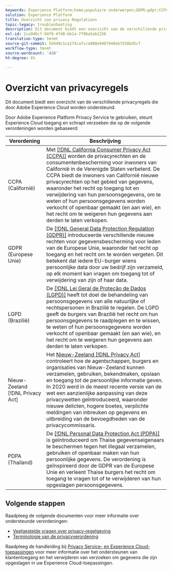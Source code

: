 ```yaml
---
keywords: Experience Platform;home;populaire onderwerpen;GDPR;gdpr;CCPA;ccpa;PDPA;pdpa;LGPD;lgpd;overview;Overview;Regulation;Regulation;Regulations;Regulations;Privacy;Privacy; Privacy;
solution: Experience Platform
title: Overzicht van privacy Regulations
topic-legacy: troubleshooting
description: Dit document biedt een overzicht van de verschillende privacyregels die door Adobe Experience Cloud worden ondersteund.
exl-id: 2ca946cf-94f8-4fd8-bb1a-7f06a5ab1256
translation-type: tm+mt
source-git-commit: 5d449c1ca174cafcca988e9487940eb7550bd5cf
workflow-type: tm+mt
source-wordcount: '428'
ht-degree: 6%

---
```


# Overzicht van privacyregels

Dit document biedt een overzicht van de verschillende privacyregels die door Adobe Experience Cloud worden ondersteund.

Door Adobe Experience Platform Privacy Service te gebruiken, steunt Experience Cloud toegang en schrapt verzoeken die op de volgende verordeningen worden gebaseerd:

| Verordening | Beschrijving |
| --- | --- |
| CCPA (Californië) | Met [[!DNL California Consumer Privacy Act (CCPA)]](https://oag.ca.gov/privacy/ccpa) worden de privacyrechten en de consumentenbescherming voor inwoners van Californië in de Verenigde Staten verbeterd. De CCPA biedt de inwoners van Californië nieuwe privacyrechten op het gebied van gegevens, waaronder het recht op toegang tot en verwijdering van hun persoonsgegevens, om te weten of hun persoonsgegevens worden verkocht of openbaar gemaakt (en aan wie), en het recht om te weigeren hun gegevens aan derden te laten verkopen. |
| GDPR (Europese Unie) | De [[!DNL General Data Protection Regulation (GDPR)]](https://gdpr-info.eu) introduceerde verschillende nieuwe rechten voor gegevensbescherming voor leden van de Europese Unie, waaronder het recht op toegang en het recht om te worden vergeten. Dit betekent dat iedere EU-burger wiens persoonlijke data door uw bedrijf zijn verzameld, op elk moment kan vragen om toegang tot of verwijdering van zijn of haar data. |
| LGPD (Brazilië) | De [[!DNL Lei Geral de Proteção de Dados (LGPD)]](https://gdpr.eu/gdpr-vs-lgpd/) heeft tot doel de behandeling van persoonsgegevens van alle natuurlijke of rechtspersonen in Brazilië te regelen. De LGPD geeft de burgers van Brazilië het recht om hun persoonsgegevens te raadplegen en te wissen, te weten of hun persoonsgegevens worden verkocht of openbaar gemaakt (en aan wie), en het recht om te weigeren hun gegevens aan derden te laten verkopen. |
| Nieuw-Zeeland [!DNL Privacy Act] | Het [Nieuw-Zeeland [!DNL Privacy Act]](https://www.legislation.govt.nz/act/public/2020/0031/latest/LMS23223.html) controleert hoe de agentschappen, burgers en organisaties van Nieuw-Zeeland kunnen verzamelen, gebruiken, bekendmaken, opslaan en toegang tot de persoonlijke informatie geven. In 2020 werd in de meest recente versie van de wet een aanzienlijke aanpassing van deze privacywetten geïntroduceerd, waaronder nieuwe delicten, hogere boetes, verplichte meldingen van inbreuken op gegevens en uitbreiding van de bevoegdheden van de privacycommissaris. |
| PDPA (Thailand) | De [[!DNL Personal Data Protection Act (PDPA)]](https://www.pdpc.gov.sg/Overview-of-PDPA/The-Legislation/Personal-Data-Protection-Act) is geïntroduceerd om Thaise gegevenseigenaars te beschermen tegen het illegaal verzamelen, gebruiken of openbaar maken van hun persoonlijke gegevens. De verordening is geïnspireerd door de GDPR van de Europese Unie en verleent Thaise burgers het recht om toegang te vragen tot of te verwijderen van hun opgeslagen persoonsgegevens. |

## Volgende stappen

Raadpleeg de volgende documenten voor meer informatie over ondersteunde verordeningen:

* [Veelgestelde vragen over privacy-regelgeving](./faq.md)
* [Terminologie van de privacyverordening](./terminology.md)

Raadpleeg de handleiding bij [Privacy Service- en Experience Cloud-toepassingen](../experience-cloud-apps.md) voor meer informatie over het ondersteunen van klantentoegang en het verwijderen van verzoeken om gegevens die zijn opgeslagen in uw Experience Cloud-toepassingen.
